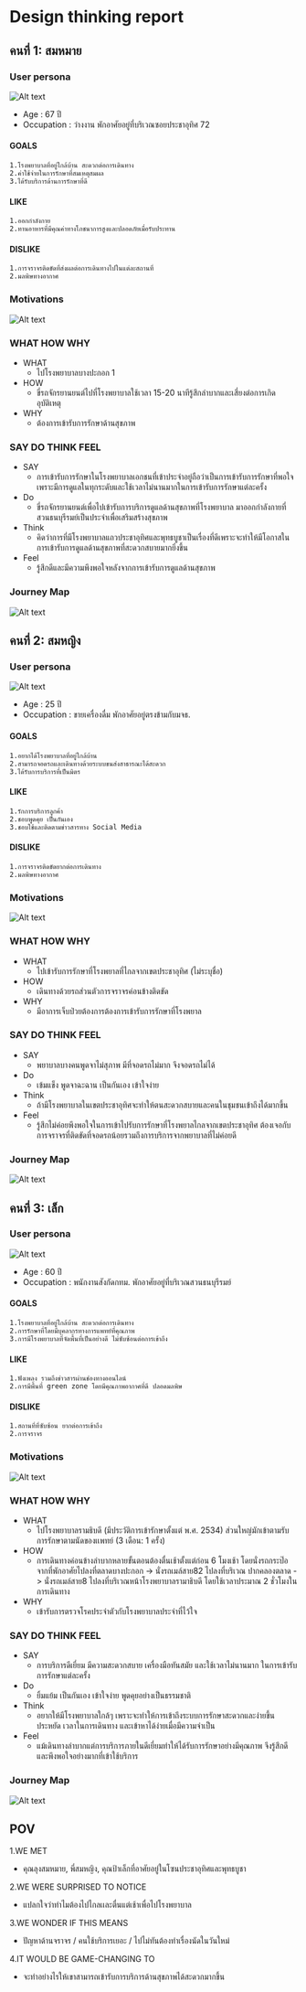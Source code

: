 # Design thinking report
## คนที่ 1: สมหมาย 
###  User persona
![Alt text](https://github.com/siravijbb/INT100-G1-05/blob/30de2a583a88e77e286399efcbf26d7a28cc7ef8/images/personal-1/profile-1.png)
* Age : 67 ปี
* Occupation : ว่างงาน พักอาศัยอยู่ที่บริเวณซอยประชาอุทิศ 72
#### GOALS
    1.โรงพยาบาลที่อยู่ใกล้บ้าน สะดวกต่อการเดินทาง
    2.ค่าใช้จ่ายในการรักษาที่สมเหตุสมผล
    3.ได้รับบริการด้านการรักษาที่ดี
#### LIKE
    1.ออกกำลังกาย 
    2.ทานอาหารที่มีคุณค่าทางโภชนาการสูงและปลอดภัยเมื่อรับประทาน
#### DISLIKE
    1.การจราจรติดขัดที่ส่งผลต่อการเดินทางไปในแต่ละสถานที่
    2.มลพิษทางอากาศ
### Motivations
![Alt text](https://github.com/siravijbb/INT100-G1-05/blob/30de2a583a88e77e286399efcbf26d7a28cc7ef8/images/personal-1/Motivations-สมหมาย.png)
### WHAT HOW WHY
* WHAT
  * ไปโรงพยาบาลบางปะกอก 1
* HOW
  * ขี่รถจักรยานยนต์ไปที่โรงพยาบาลใช้เวลา 15-20 นาทีรู้สึกลำบากและเสี่ยงต่อการเกิดอุบัติเหตุ
* WHY
  * ต้องการเข้ารับการรักษาด้านสุขภาพ
 
### SAY DO THINK FEEL
* SAY
  * การเข้ารับการรักษาในโรงพยาบาลเอกชนที่เข้าประจำอยู่ถือว่าเป็นการเข้ารับการรักษาที่พอใจเพราะมีการดูแลในทุกระดับและใช้เวลาไม่นานมากในการเข้ารับการรักษาแต่ละครั้ง
* Do
  * ขี่รถจักรยานยนต์เพื่อไปเข้ารับการบริการดูแลด้านสุขภาพที่โรงพยาบาล มาออกกำลังกายที่สวนธนบุรีรมย์เป็นประจำเพื่อเสริมสร้างสุขภาพ
* Think
  * คิดว่าการที่มีโรงพยาบาลแถวประชาอุทิศและพุทธบูชาเป็นเรื่องที่ดีเพราะจะทำให้มีโอกาสในการเข้ารับการดูแลด้านสุขภาพที่สะดวกสบายมากยิ่งขึ้น
* Feel
  * รู้สึกดีและมีความพึงพอใจหลังจากการเข้ารับการดูแลด้านสุขภาพ
### Journey Map
![Alt text](https://github.com/siravijbb/INT100-G1-05/blob/30de2a583a88e77e286399efcbf26d7a28cc7ef8/images/personal-1/Journey-Map-1.png)
   
## คนที่ 2: สมหญิง 
###  User persona
![Alt text](https://github.com/siravijbb/INT100-G1-05/blob/ac81ac6f9d610d417d7f2d2150a1d443ed2b382b/images/personal-1/profile-2.JPG)
* Age : 25 ปี
* Occupation : ขายเครื่องดื่ม พักอาศัยอยู่ตรงข้ามกับมจธ.
#### GOALS
    1.อยากได้โรงพยาบาลที่อยู่ใกล้บ้าน
    2.สามารถจอดรถและเดินทางด้วยระบบขนส่งสาธารณะได้สะดวก
    3.ได้รับการบริการที่เป็นมิตร
#### LIKE
    1.รักการบริการลูกค้า
    2.ชอบพูดคุย เป็นกันเอง
    3.ชอบใช้และติดตามข่าวสารทาง Social Media
#### DISLIKE
    1.การจราจรติดขัดยากต่อการเดินทาง
    2.มลพิษทางอากาศ
### Motivations
![Alt text](https://github.com/siravijbb/INT100-G1-05/blob/ac81ac6f9d610d417d7f2d2150a1d443ed2b382b/images/personal-1/Motivations-%E0%B8%AA%E0%B8%A1%E0%B8%AB%E0%B8%8D%E0%B8%B4%E0%B8%87.JPG)

### WHAT HOW WHY
* WHAT
  * ไปเข้ารับการรักษาที่โรงพยาลที่ไกลจากเขตประชาอุทิศ (ไม่ระบุชื่อ)
* HOW
  * เดินทางด้วยรถส่วนตัวการจราจรค่อนข้างติดขัด
* WHY
  * มีอาการเจ็บป่วยต้องการต้องการเข้ารับการรักษาที่โรงพยาล
 
### SAY DO THINK FEEL
* SAY
  * พยาบาลบางคนพูดจาไม่สุภาพ มีที่จอดรถไม่มาก จึงจอดรถไม่ได้
* Do
  * เข้มแข็ง พูดจาฉะฉาน เป็นกันเอง เข้าใจง่าย
* Think
  * ถ้ามีโรงพยาบาลในเขตประชาอุทิศจะทำให้ตนสะดวกสบายและคนในชุมชนเข้าถึงได้มากขึ้น
* Feel
  * รู้สึกไม่ค่อยพึงพอใจในการเข้าไปรับการรักษาที่โรงพยาลไกลจากเขตประชาอุทิศ ต้องเจอกับการจราจรที่ติดขัดที่จอดรถน้อยรวมถึงการบริการจากพยาบาลที่ไม่ค่อยดี
### Journey Map
![Alt text](https://github.com/siravijbb/INT100-G1-05/blob/ac81ac6f9d610d417d7f2d2150a1d443ed2b382b/images/personal-1/journey%20map-2.JPG)

## คนที่ 3: เล็ก 
###  User persona
![Alt text](https://github.com/siravijbb/INT100-G1-05/blob/ac81ac6f9d610d417d7f2d2150a1d443ed2b382b/images/personal-1/profile-3.JPG)
* Age : 60 ปี
* Occupation : พนักงานสังกัดกทม. พักอาศัยอยู่ที่บริเวณสวนธนบุรีรมย์
#### GOALS
    1.โรงพยาบาลที่อยู่ใกล้บ้าน สะดวกต่อการเดินทาง
    2.การรักษาที่โดยมีบุคลากรทางการแพทย์ที่คุณภาพ
    3.การมีโรงพยาบาลที่จัดพื้นที่เป็นอย่างดี ไม่ซับซ้อนต่อการเข้าถึง
#### LIKE
    1.ฟังเพลง รวมถึงข่าวสารผ่านช่องทางออนไลน์ 
    2.การมีพื้นที่ green zone โดยมีคุณภาพอากาศที่ดี ปลอดมลพิษ
#### DISLIKE
    1.สถานที่ที่ซับซ้อน ยากต่อการเข้าถึง
    2.การจราจร
### Motivations
![Alt text](https://github.com/siravijbb/INT100-G1-05/blob/ac81ac6f9d610d417d7f2d2150a1d443ed2b382b/images/personal-1/Motivations-%E0%B8%84%E0%B8%B8%E0%B8%93%E0%B8%9B%E0%B9%89%E0%B8%B2%E0%B9%80%E0%B8%A5%E0%B9%87%E0%B8%81.JPG)

### WHAT HOW WHY
* WHAT
  * ไปโรงพยาบาลรามธิบดี (มีประวัติการเข้ารักษาตั้งแต่ พ.ศ. 2534) ส่วนใหญ่มักเข้าตามรับการรักษาตามนัดของเเพทย์ (3 เดือน: 1 ครั้ง)
* HOW
  * การเดินทางค่อนข้างลำบากหลายขั้นตอนต้องตื่นเช้าตั้งแต่ก่อน 6 โมงเช้า โดยนั่งรถกระป๊อจากที่พักอาศัยไปลงที่ตลาดบางปะกอก -> นั่งรถเมล์สาย82 ไปลงที่บริเวณ ปากคลองตลาด -> นั่งรถเมล์สาย8 ไปลงที่บริเวณหน้าโรงพยาบาลรามาธิบดี โดยใช้เวลาประมาณ 2 ชั่วโมงในการเดินทาง
* WHY
  * เข้ารับการตรวจโรคประจำตัวกับโรงพยาบาลประจำที่ไว้ใจ
### SAY DO THINK FEEL
* SAY
  * การบริการดีเยี่ยม มีความสะดวกสบาย เครื่องมือทันสมัย และใช้เวลาไม่นานมาก ในการเข้ารับการรักษาแต่ละครั้ง
* Do
  * ยิ้มแย้ม เป็นกันเอง  เข้าใจง่าย พูดคุยอย่างเป็นธรรมชาติ
* Think
  * อยากให้มีโรงพยาบาลใกล้ๆ เพราะจะทำให้การเข้าถึงระบบการรักษาสะดวกและง่ายขึ้น ประหยัด เวลาในการเดินทาง และเข้าหาได้ง่ายเมื่อมีความจำเป็น
* Feel
  * แม้เดินทางลำบากแต่การบริการภายในดีเยี่ยมทำให้ได้รับการรักษาอย่างมีคุณภาพ จึงรู้สึกดีและพึงพอใจอย่างมากที่เข้าใช้บริการ

### Journey Map
![Alt text](https://github.com/siravijbb/INT100-G1-05/blob/ac81ac6f9d610d417d7f2d2150a1d443ed2b382b/images/personal-1/journey%20map-3.JPG)


## POV
1.WE MET
  * คุณลุงสมหมาย, พี่สมหญิง, คุณป้าเล็กที่อาศัยอยู่ในโซนประชาอุทิศและพุทธบูชา
    
2.WE WERE SURPRISED TO NOTICE
  * แปลกใจว่าทำไมต้องไปไกลเเละตื่นแต่เช้าเพื่อไปโรงพยาบาล
    
3.WE WONDER IF THIS MEANS
  * ปัญหาด้านจราจร / คนใช้บริการเยอะ / ไปไม่ทันต้องทำเรื่องนัดในวันใหม่

4.IT WOULD BE GAME-CHANGING TO
  * จะทำอย่างไรให้เขาสามารถเข้ารับการบริการด้านสุขภาพได้สะดวกมากขึ้น
